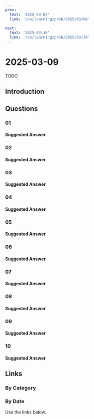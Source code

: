 ```yaml
---
prev:
  text: '2025-03-08'
  link: '/en/learning/prob/2025/03/08'

next:
  text: '2025-03-10'
  link: '/en/learning/prob/2025/03/10'
---
```


# 2025-03-09

TODO

<Badge type="danger" text="Bid"/>

## Introduction

## Questions

### 01

#### Suggested Answer

### 02

#### Suggested Answer

### 03

#### Suggested Answer

### 04

#### Suggested Answer

### 05

#### Suggested Answer

### 06

#### Suggested Answer

### 07

#### Suggested Answer

### 08

#### Suggested Answer

### 09

#### Suggested Answer

### 10

#### Suggested Answer

## Links

[<Badge type="tip" text="Go to Practice"/>](/en/practice/prob/2025/03/09)

### By Category

[<Badge type="tip" text="<--"/>](/en/learning/prob/2025/03/05)
[<Badge type="tip" text="Calendar"/>](/en/learning/calendar/2025/03)
[<Badge type="info" text="-->"/>](/en/learning/prob/2025/03/09#links)

### By Date

Use the links below.